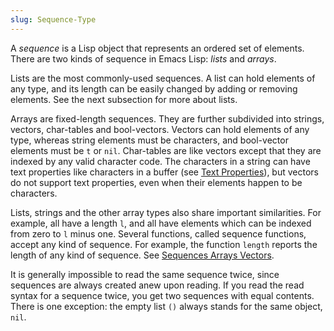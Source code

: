 ```yaml
---
slug: Sequence-Type
---
```


A *sequence* is a Lisp object that represents an ordered set of elements. There are two kinds of sequence in Emacs Lisp: *lists* and *arrays*.

Lists are the most commonly-used sequences. A list can hold elements of any type, and its length can be easily changed by adding or removing elements. See the next subsection for more about lists.

Arrays are fixed-length sequences. They are further subdivided into strings, vectors, char-tables and bool-vectors. Vectors can hold elements of any type, whereas string elements must be characters, and bool-vector elements must be `t` or `nil`. Char-tables are like vectors except that they are indexed by any valid character code. The characters in a string can have text properties like characters in a buffer (see [Text Properties](Text-Properties)), but vectors do not support text properties, even when their elements happen to be characters.

Lists, strings and the other array types also share important similarities. For example, all have a length `l`, and all have elements which can be indexed from zero to `l` minus one. Several functions, called sequence functions, accept any kind of sequence. For example, the function `length` reports the length of any kind of sequence. See [Sequences Arrays Vectors](Sequences-Arrays-Vectors).

It is generally impossible to read the same sequence twice, since sequences are always created anew upon reading. If you read the read syntax for a sequence twice, you get two sequences with equal contents. There is one exception: the empty list `()` always stands for the same object, `nil`.
